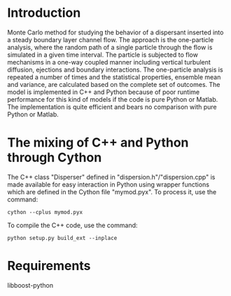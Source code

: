 # Introduction
Monte Carlo method for studying the behavior of a dispersant inserted
into a steady boundary layer channel flow. The approach is the
one-particle analysis, where the random path of a single particle
through the flow is simulated in a given time interval. The particle
is subjected to flow mechanisms in a one-way coupled manner including
vertical turbulent diffusion, ejections and boundary interactions. The
one-particle analysis is repeated a number of times and the
statistical properties, ensemble mean and variance, are calculated
based on the complete set of outcomes.
The model is implemented in C++ and Python because of poor runtime
performance for this kind of models if the code is pure Python or
Matlab. The implementation is quite efficient and bears no comparison
with pure Python or Matlab.
# The mixing of C++ and Python through Cython
The C++ class "Disperser" defined in "dispersion.h"/"dispersion.cpp"
is made available for easy interaction in Python using wrapper functions 
which are defined in the Cython file "mymod.pyx".
To process it, use the command:
```
cython --cplus mymod.pyx
```
To compile the C++ code, use the command:
```
python setup.py build_ext --inplace
```
# Requirements
libboost-python

